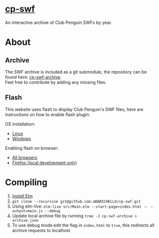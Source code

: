 # [cp-swf](https://cpswf.barichello.me/)

An interactive archive of Club Penguin SWFs by year.

# About
## Archive

The SWF archive is included as a git submodule, the repository can be found here: [cp-swf-archive](https://gitlab.com/BARICHELLO/cp-swf-archive).<br>
Feel free to contribute by adding any missing files.

## Flash

This website uses flash to display Club Penguin's SWF files, here are instructions on how to enable flash plugin:

OS installation:
- [Linux](https://wiki.archlinux.org/index.php/Browser_plugins#Adobe_Flash_Player)
- [Windows](https://web.archive.org/web/20200615235629/https://get.adobe.com/flashplayer/)

Enabling flash on browser:
- [All browsers](https://enableflashplayer.com/)
- [Firefox (local development only)](https://support.mozilla.org/en-US/questions/1172126)

# Compiling

1. [Install Elm](https://guide.elm-lang.org/install/elm.html)
1. `git clone --recursive git@github.com:aBARICHELLO/cp-swf.git`
1. Using elm-live: `elm-live src/Main.elm --start-page=index.html -- --output=main.js --debug`
1. Update local archive file by running `tree -J cp-swf-archive > archive.json`
1. To use debug mode edit the flag in `index.html` to `true`, this redirects all archive requests to localhost
